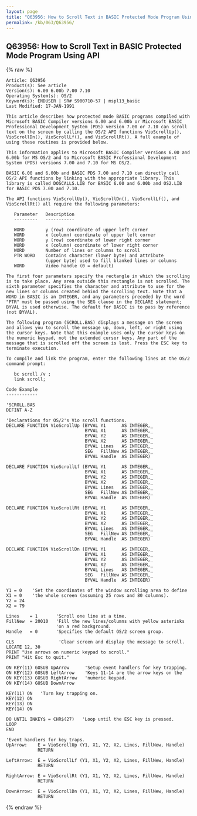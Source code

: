 ```yaml
---
layout: page
title: "Q63956: How to Scroll Text in BASIC Protected Mode Program Using API"
permalink: /kb/063/Q63956/
---
```


## Q63956: How to Scroll Text in BASIC Protected Mode Program Using API

{% raw %}

	Article: Q63956
	Product(s): See article
	Version(s): 6.00 6.00b 7.00 7.10
	Operating System(s): OS/2
	Keyword(s): ENDUSER | SR# S900710-57 | mspl13_basic
	Last Modified: 17-JAN-1991
	
	This article describes how protected mode BASIC programs compiled with
	Microsoft BASIC Compiler versions 6.00 and 6.00b or Microsoft BASIC
	Professional Development System (PDS) version 7.00 or 7.10 can scroll
	text on the screen by calling the OS/2 API functions VioScrollUp(),
	VioScrollDn(), VioScrollLf(), and VioScrollRt(). A full example of
	using these routines is provided below.
	
	This information applies to Microsoft BASIC Compiler versions 6.00 and
	6.00b for MS OS/2 and to Microsoft BASIC Professional Development
	System (PDS) versions 7.00 and 7.10 for MS OS/2.
	
	BASIC 6.00 and 6.00b and BASIC PDS 7.00 and 7.10 can directly call
	OS/2 API functions by linking with the appropriate library. This
	library is called DOSCALLS.LIB for BASIC 6.00 and 6.00b and OS2.LIB
	for BASIC PDS 7.00 and 7.10.
	
	The API functions VioScrollUp(), VioScrollDn(), VioScrollLf(), and
	VioScrollRt() all require the following parameters:
	
	   Parameter   Description
	   ---------   -----------
	
	   WORD        y (row) coordinate of upper left corner
	   WORD        x (column) coordinate of upper left corner
	   WORD        y (row) coordinate of lower right corner
	   WORD        x (column) coordinate of lower right corner
	   WORD        Number of lines or columns to scroll
	   PTR WORD    Contains character (lower byte) and attribute
	               (upper byte) used to fill blanked lines or columns
	   WORD        Video handle (0 = default)
	
	The first four parameters specify the rectangle in which the scrolling
	is to take place. Any area outside this rectangle is not scrolled. The
	sixth parameter specifies the character and attribute to use for the
	new lines or columns created behind the scrolling text. Note that a
	WORD in BASIC is an INTEGER, and any parameters preceded by the word
	"PTR" must be passed using the SEG clause in the DECLARE statement;
	BYVAL is used otherwise. The default for BASIC is to pass by reference
	(not BYVAL).
	
	The following program (SCROLL.BAS) displays a message on the screen
	and allows you to scroll the message up, down, left, or right using
	the cursor keys. Note that this example uses only the cursor keys on
	the numeric keypad, not the extended cursor keys. Any part of the
	message that is scrolled off the screen is lost. Press the ESC key to
	terminate execution.
	
	To compile and link the program, enter the following lines at the OS/2
	command prompt:
	
	   bc scroll /v ;
	   link scroll;
	
	Code Example
	------------
	
	'SCROLL.BAS
	DEFINT A-Z
	
	'Declarations for OS/2's Vio scroll functions.
	DECLARE FUNCTION VioScrollUp (BYVAL Y1      AS INTEGER,_
	                              BYVAL X1      AS INTEGER,_
	                              BYVAL Y2      AS INTEGER,_
	                              BYVAL X2      AS INTEGER,_
	                              BYVAL Lines   AS INTEGER,_
	                              SEG   FillNew AS INTEGER,_
	                              BYVAL Handle  AS INTEGER)
	
	DECLARE FUNCTION VioScrollLf (BYVAL Y1      AS INTEGER,_
	                              BYVAL X1      AS INTEGER,_
	                              BYVAL Y2      AS INTEGER,_
	                              BYVAL X2      AS INTEGER,_
	                              BYVAL Lines   AS INTEGER,_
	                              SEG   FillNew AS INTEGER,_
	                              BYVAL Handle  AS INTEGER)
	
	DECLARE FUNCTION VioScrollRt (BYVAL Y1      AS INTEGER,_
	                              BYVAL X1      AS INTEGER,_
	                              BYVAL Y2      AS INTEGER,_
	                              BYVAL X2      AS INTEGER,_
	                              BYVAL Lines   AS INTEGER,_
	                              SEG   FillNew AS INTEGER,_
	                              BYVAL Handle  AS INTEGER)
	
	DECLARE FUNCTION VioScrollDn (BYVAL Y1      AS INTEGER,_
	                              BYVAL X1      AS INTEGER,_
	                              BYVAL Y2      AS INTEGER,_
	                              BYVAL X2      AS INTEGER,_
	                              BYVAL Lines   AS INTEGER,_
	                              SEG   FillNew AS INTEGER,_
	                              BYVAL Handle  AS INTEGER)
	
	Y1 = 0    'Set the coordinates of the window scrolling area to define
	X1 = 0    'the whole screen (assuming 25 rows and 80 columns).
	Y2 = 24
	X2 = 79
	
	Lines    = 1       'Scroll one line at a time.
	FillNew  = 20010   'Fill the new lines/columns with yellow asterisks
	                   'on a red background.
	Handle   = 0       'Specifies the default OS/2 screen group.
	
	CLS                 'Clear screen and display the message to scroll.
	LOCATE 12, 30
	PRINT "Use arrows on numeric keypad to scroll."
	PRINT "Hit Esc to quit."
	
	ON KEY(11) GOSUB UpArrow      'Setup event handlers for key trapping.
	ON KEY(12) GOSUB LeftArrow    'Keys 11-14 are the arrow keys on the
	ON KEY(13) GOSUB RightArrow   'numeric keypad.
	ON KEY(14) GOSUB DownArrow
	
	KEY(11) ON   'Turn key trapping on.
	KEY(12) ON
	KEY(13) ON
	KEY(14) ON
	
	DO UNTIL INKEY$ = CHR$(27)   'Loop until the ESC key is pressed.
	LOOP
	END
	
	'Event handlers for key traps.
	UpArrow:    E = VioScrollUp (Y1, X1, Y2, X2, Lines, FillNew, Handle)
	            RETURN
	
	LeftArrow:  E = VioScrollLf (Y1, X1, Y2, X2, Lines, FillNew, Handle)
	            RETURN
	
	RightArrow: E = VioScrollRt (Y1, X1, Y2, X2, Lines, FillNew, Handle)
	            RETURN
	
	DownArrow:  E = VioScrollDn (Y1, X1, Y2, X2, Lines, FillNew, Handle)
	            RETURN

{% endraw %}
